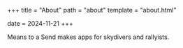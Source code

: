 +++
title = "About"
path = "about"
template = "about.html"

date = 2024-11-21
+++

Means to a Send makes apps for skydivers and rallyists.
